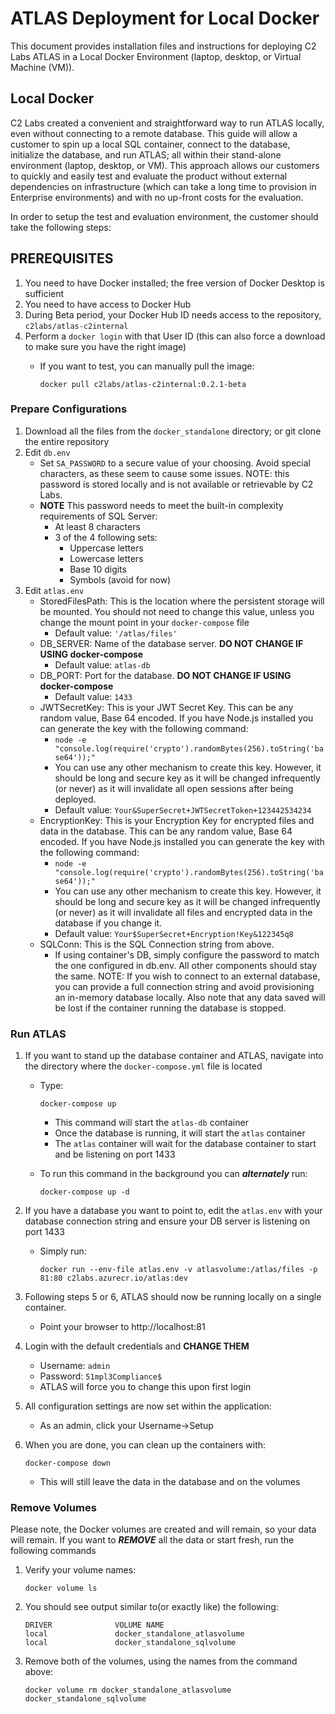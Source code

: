 # ATLAS Deployment for Local Docker
This document provides installation files and instructions for deploying C2 Labs ATLAS in a Local Docker Environment (laptop, desktop, or Virtual Machine (VM)).

## Local Docker
C2 Labs created a convenient and straightforward way to run ATLAS locally, even without connecting to a remote database. This guide will allow a customer to spin up a local SQL container, connect to the database, initialize the database, and run ATLAS; all within their stand-alone environment (laptop, desktop, or VM).  This approach allows our customers to quickly and easily test and evaluate the product without external dependencies on infrastructure (which can take a long time to provision in Enterprise environments) and with no up-front costs for the evaluation.

In order to setup the test and evaluation environment, the customer should take the following steps: 

## PREREQUISITES

1. You need to have Docker installed; the free version of Docker Desktop is sufficient
2. You need to have access to Docker Hub
3. During Beta period, your Docker Hub ID needs access to the repository, `c2labs/atlas-c2internal`
4. Perform a `docker login` with that User ID (this can also force a download to make sure you have the right image)
    - If you want to test, you can manually pull the image:
    
        ```
        docker pull c2labs/atlas-c2internal:0.2.1-beta
        ```

### Prepare Configurations
1. Download all the files from the `docker_standalone` directory; or git clone the entire repository
2. Edit `db.env`
    - Set `SA_PASSWORD` to a secure value of your choosing. Avoid special characters, as these seem to cause some issues.  NOTE: this password is stored locally and is not available or retrievable by C2 Labs.
    - **NOTE** This password needs to meet the built-in complexity requirements of SQL Server:
        - At least 8 characters
        - 3 of the 4 following sets:
            - Uppercase letters
            - Lowercase letters
            - Base 10 digits
            - Symbols (avoid for now)
3. Edit `atlas.env`
    - StoredFilesPath: This is the location where the persistent storage will be mounted. You should not need to change this value, unless you change the mount point in your `docker-compose` file
        - Default value: `'/atlas/files'`
    - DB_SERVER: Name of the database server. **DO NOT CHANGE IF USING docker-compose**
        - Default value: `atlas-db`
    - DB_PORT: Port for the database. **DO NOT CHANGE IF USING docker-compose**
        - Default value: `1433`
    - JWTSecretKey: This is your JWT Secret Key. This can be any random value, Base 64 encoded. If you have Node.js installed you can generate the key with the following command:
        - `node -e "console.log(require('crypto').randomBytes(256).toString('base64'));"`
        - You can use any other mechanism to create this key.  However, it should be long and secure key as it will be changed infrequently (or never) as it will invalidate all open sessions after being deployed.
        - Default value: `Your&SuperSecret+JWTSecretToken+123442534234`
    - EncryptionKey: This is your Encryption Key for encrypted files and data in the database. This can be any random value, Base 64 encoded. If you have Node.js installed you can generate the key with the following command:
        - `node -e "console.log(require('crypto').randomBytes(256).toString('base64'));"`
        - You can use any other mechanism to create this key.  However, it should be long and secure key as it will be changed infrequently (or never) as it will invalidate all files and encrypted data in the database if you change it.
        - Default value: `Your$SuperSecret+Encryption!Key&122345q8`
    - SQLConn: This is the SQL Connection string from above.
        - If using container's DB, simply configure the password to match the one configured in db.env.  All other components should stay the same.  NOTE: If you wish to connect to an external database, you can provide a full connection string and avoid provisioning an in-memory database locally.  Also note that any data saved will be lost if the container running the database is stopped.

<!-- 
    - Domain: This is the URL of your deployment. Leave this as is until your service is created, and then you will need to edit this value and re-deploy
        - Default value: `'http://atlas.yourdomain.com'`
    - PermittedFileExtensions: These are the file types that are allowed to be uploaded through the platform.  You can add additional files as necessary or remove extensions below to make them more restrictive.
        - Default value:

            ```
            '.doc,.docx,.xls,.xlsx,.ppt,.pptx,.pdf,.avi,.mp4,.mov,.wmv,.msg,.txt,.rtf,.csv,.m4v,.png,.jpg,.gif,.jpeg,.bmp,.zip,.gz,.json,.html'
            ```
    - FileSizeLimit: The file size limit per file in **bytes**. Please note the overall limit is 120 MB, even if you set this varialbe larger than that.
        - Default value: `"104857600"`
    - Email Configuration
        - Email: From/Reply-To address used when sending emails
            - Default value: `atlas_noreply@yourdomain.com`
        - EmailAddress: Email address used to login to the SMTP Server defined
            - Default value: `emailbot@yourdomain`
        - AdminEmail: System administrator email address
            - Default value: `admin@yourdomain.com`
        - EmailPort: Email port for **sending** email
            - Default value: `"587"`
        - SmtpServer: Address for SMTP server used for **sending** email
            - Default value: `smtp.yourdomain.com` or for Office365, use `smtp.office365.com`
    - EmailPassword: This is the password to login to your SMTP server using the user defined by the `EmailAddress` above 
-->

### Run ATLAS
1. If you want to stand up the database container and ATLAS, navigate into the directory where the `docker-compose.yml` file is located
    - Type:

        ```
        docker-compose up
        ```

        - This command will start the `atlas-db` container
        - Once the database is running, it will start the `atlas` container
        - The `atlas` container will wait for the database container to start and be listening on port 1433
    - To run this command in the background you can **_alternately_** run:

        ```
        docker-compose up -d
        ```

2. If you have a database you want to point to, edit the `atlas.env` with your database connection string and ensure your DB server is listening on port 1433
    - Simply run:

        ```
        docker run --env-file atlas.env -v atlasvolume:/atlas/files -p 81:80 c2labs.azurecr.io/atlas:dev
        ```

3. Following steps 5 or 6, ATLAS should now be running locally on a single container.
    - Point your browser to http://localhost:81
4. Login with the default credentials and **CHANGE THEM**
    - Username: `admin`
    - Password: `51mpl3Compliance$`
    - ATLAS will force you to change this upon first login
5. All configuration settings are now set within the application:
    - As an admin, click your Username->Setup
6. When you are done, you can clean up the containers with:

    ```
    docker-compose down
    ```

    - This will still leave the data in the database and on the volumes

### Remove Volumes
Please note, the Docker volumes are created and will remain, so your data will remain. If you want to **_REMOVE_** all the data or start fresh, run the following commands

1. Verify your volume names:

    ```
    docker volume ls
    ```

2. You should see output similar to(or exactly like) the following:

    ```
    DRIVER              VOLUME NAME
    local               docker_standalone_atlasvolume
    local               docker_standalone_sqlvolume
    ```

3. Remove both of the volumes, using the names from the command above:

    ```
    docker volume rm docker_standalone_atlasvolume docker_standalone_sqlvolume
    ```
